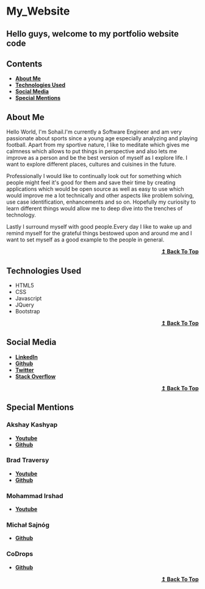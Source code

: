 # My_Website

##  Hello guys, welcome to my portfolio website code

## Contents

- <span><b><a href="#about-me">About Me</a></b></span>
- **[Technologies Used](#technologies-used)**
- **[Social Media](#social-media)**
- **[Special Mentions](#special-mentions)**


## About Me

Hello World, I'm Sohail.I'm currently a Software Engineer and am very passionate about sports since a young age especially analyzing and playing football. Apart from my sportive nature, I like to meditate which gives me calmness which allows to put things in perspective and also lets me improve as a person and be the best version of myself as I explore life. I want to explore different places, cultures and cuisines in the future.

Professionally I would like to continually look out for something which people might feel it's good for them and save their time by creating applications which would be open source as well as easy to use which would improve me a lot technically and other aspects like problem solving, use case identification, enhancements and so on. Hopefully my curiosity to learn different things would allow me to deep dive into the trenches of technology.

Lastly I surround myself with good people.Every day I like to wake up and remind myself for the grateful things bestowed upon and around me and I want to set myself as a good example to the people in general.
<div align="right">
    <b><a href="#contents">↥ Back To Top</a></b>
</div>


## Technologies Used

- HTML5
- CSS
- Javascript
- JQuery
- Bootstrap
<div align="right">
    <b><a href="#contents">↥ Back To Top</a></b>
</div>

## Social Media

- **[LinkedIn](https://www.linkedin.com/in/syed-sohail-ahmed/)**
- **[Github](https://github.com/SohailArsenal10/)**
- **[Twitter](https://twitter.com/sohail_gooner10)**
- **[Stack Overflow](https://stackoverflow.com/users/12033473/syed-sohail-ahmed)**
<div align="right">
    <b><a href="#contents">↥ Back To Top</a></b>
</div>

## Special Mentions

### Akshay Kashyap
  - **[Youtube](https://www.youtube.com/c/dailytuition)**
  - **[Github](https://github.com/akashyap2013)**

### Brad Traversy
  - **[Youtube](https://www.youtube.com/user/TechGuyWeb)**
  - **[Github](https://github.com/bradtraversy/)**
  
### Mohammad Irshad
  - **[Youtube](https://www.youtube.com/channel/UCbwXnUipZsLfUckBPsC7Jog)**
  
### Michał Sajnóg 
  - **[Github](https://github.com/michalsnik/aos)**
  
### CoDrops
  - **[Github](https://github.com/codrops)**
  
<div align="right">
    <b><a href="#contents">↥ Back To Top</a></b>
</div>  
